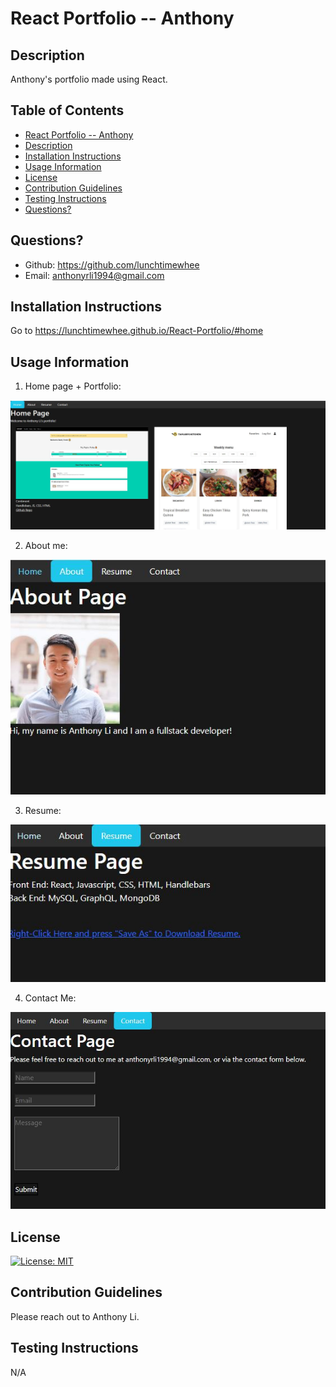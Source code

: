 # React Portfolio -- Anthony

## Description
Anthony's portfolio made using React.

## Table of Contents
 - [React Portfolio -- Anthony](#react-portfolio----anthony)
 - [Description](#description)
 - [Installation Instructions](#installation-instructions)
 - [Usage Information](#usage-information)
 - [License](#license)
 - [Contribution Guidelines](#contribution-guidelines)
 - [Testing Instructions](#testing-instructions)
 - [Questions?](#questions)


## Questions?
- Github: https://github.com/lunchtimewhee 
- Email: anthonyrli1994@gmail.com

## Installation Instructions
Go to https://lunchtimewhee.github.io/React-Portfolio/#home

## Usage Information
1. Home page + Portfolio:

![](./client/src/images/step1.JPG)

2. About me:

![](./client/src/images/step2.JPG)


3. Resume: 

![](./client/src/images/step3.JPG)


4. Contact Me:

![](./client/src/images/step4.JPG)


## License
[![License: MIT](https://img.shields.io/badge/License-MIT-yellow.svg)](https://opensource.org/licenses/MIT)

## Contribution Guidelines
Please reach out to Anthony Li.

## Testing Instructions
N/A

